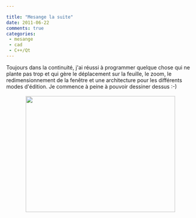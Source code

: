 ```yaml
---

title: "Mesange la suite"
date: 2011-06-22
comments: true
categories:
 - mesange
 - cad
 - C++/Qt
---
```


<div class='post'>
<div dir="ltr" style="text-align: left;" trbidi="on">Toujours dans la continuité, j'ai réussi à programmer quelque chose qui ne plante pas trop et qui gère le déplacement sur la feuille, le zoom, le redimensionnement de la fenêtre et une architecture pour les différents modes d'édition. Je commence à peine à pouvoir dessiner dessus :-)<br /><br /><div class="separator" style="clear: both; text-align: center;"><a href="http://4.bp.blogspot.com/-572yHIStoAA/TgJC3vLC3xI/AAAAAAAANQY/6wLwYapXF3g/s1600/mesange_la_suite.png" imageanchor="1" style="margin-left: 1em; margin-right: 1em;"><img border="0" height="310" src="http://4.bp.blogspot.com/-572yHIStoAA/TgJC3vLC3xI/AAAAAAAANQY/6wLwYapXF3g/s400/mesange_la_suite.png" width="400" /></a></div><br /></div></div>

